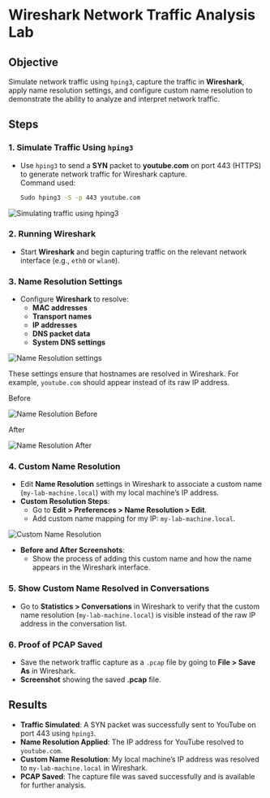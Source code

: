 # Wireshark Network Traffic Analysis Lab 

## Objective
Simulate network traffic using `hping3`, capture the traffic in **Wireshark**, apply name resolution settings, and configure custom name resolution to demonstrate the ability to analyze and interpret network traffic.

## Steps

### 1. **Simulate Traffic Using `hping3`**
   - Use `hping3` to send a **SYN** packet to **youtube.com** on port 443 (HTTPS) to generate network traffic for Wireshark capture.  
     Command used:
     ```bash
     Sudo hping3 -S -p 443 youtube.com
     ```

![Simulating traffic using hping3](https://github.com/user-attachments/assets/4d807bd9-ff08-4455-9050-68a25418bf5e)



### 2. **Running Wireshark**
   - Start **Wireshark** and begin capturing traffic on the relevant network interface (e.g., `eth0` or `wlan0`).

### 3. **Name Resolution Settings**
   - Configure **Wireshark** to resolve:
     - **MAC addresses**
     - **Transport names**
     - **IP addresses**
     - **DNS packet data**
     - **System DNS settings**
    
   ![Name Resolution settings](https://github.com/user-attachments/assets/427990fe-1e3a-4d49-b1ca-bc03f63682a8)

   
   These settings ensure that hostnames are resolved in Wireshark. For example, `youtube.com` should appear instead of its raw IP address.

Before

![Name Resolution Before](https://github.com/user-attachments/assets/20579681-f7c5-40ae-bc3e-565a06476013)


After

![Name Resolution After](https://github.com/user-attachments/assets/7e32e201-35c1-4bcf-88cb-d44e359ce5cc)



### 4. **Custom Name Resolution**
   - Edit **Name Resolution** settings in Wireshark to associate a custom name (`my-lab-machine.local`) with my local machine’s IP address.
   - **Custom Resolution Steps**:
     - Go to **Edit > Preferences > Name Resolution > Edit**.
     - Add custom name mapping for my IP: `my-lab-machine.local`.

![Custom Name Resolution](https://github.com/user-attachments/assets/4969980d-d37d-4b20-9b36-587d5f819f98)

   
   - **Before and After Screenshots**:
     - Show the process of adding this custom name and how the name appears in the Wireshark interface.

### 5. **Show Custom Name Resolved in Conversations**
   - Go to **Statistics > Conversations** in Wireshark to verify that the custom name resolution (`my-lab-machine.local`) is visible instead of the raw IP address in the conversation list.

### 6. **Proof of PCAP Saved**
   - Save the network traffic capture as a `.pcap` file by going to **File > Save As** in Wireshark.
   - **Screenshot** showing the saved **.pcap** file.

## Results
- **Traffic Simulated**: A SYN packet was successfully sent to YouTube on port 443 using `hping3`.
- **Name Resolution Applied**: The IP address for YouTube resolved to `youtube.com`.
- **Custom Name Resolution**: My local machine’s IP address was resolved to `my-lab-machine.local` in Wireshark.
- **PCAP Saved**: The capture file was saved successfully and is available for further analysis.

